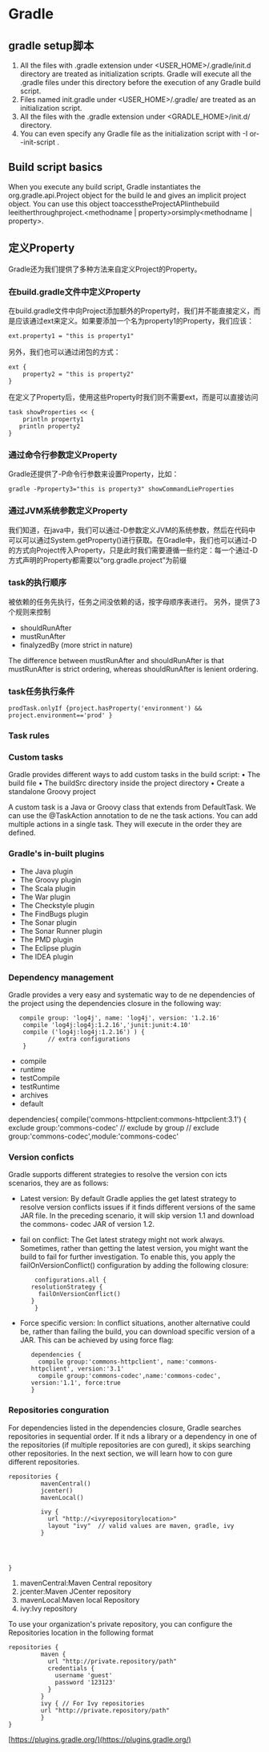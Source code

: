 # Gradle


## gradle setup脚本

1. All the files with .gradle extension under <USER_HOME>/.gradle/init.d directory are treated as initialization scripts. Gradle will execute all the .gradle files under this directory before the execution of any Gradlebuild script.2. Files named init.gradle under <USER_HOME>/.gradle/ are treated as an initialization script.3. All the files with the .gradle extension under <GRADLE_HOME>/init.d/ directory.4. You can even specify any Gradle file as the initialization script with -I <file name>or--init-script <file name>.


## Build script basics

When you execute any build script, Gradle instantiates the org.gradle.api.Project object for the build  le and gives an implicit project object. You can use this object toaccesstheProjectAPIinthebuild leeitherthroughproject.<methodname | property>orsimply<methodname | property>.


## 定义Property
Gradle还为我们提供了多种方法来自定义Project的Property。

### 在build.gradle文件中定义Property
在build.gradle文件中向Project添加额外的Property时，我们并不能直接定义，而是应该通过ext来定义。如果要添加一个名为property1的Property，我们应该：

	ext.property1 = "this is property1"
另外，我们也可以通过闭包的方式：

	ext {
   		property2 = "this is property2"
	}

在定义了Property后，使用这些Property时我们则不需要ext，而是可以直接访问
	
	task showProperties << {
   		println property1
	   println property2
	}	
	
### 通过命令行参数定义Property	

Gradle还提供了-P命令行参数来设置Property，比如：

	gradle -Pproperty3="this is property3" showCommandLieProperties

### 通过JVM系统参数定义Property

我们知道，在java中，我们可以通过-D参数定义JVM的系统参数，然后在代码中可以可以通过System.getProperty()进行获取。在Gradle中，我们也可以通过-D的方式向Project传入Property，只是此时我们需要遵循一些约定：每一个通过-D方式声明的Property都需要以“org.gradle.project”为前缀	

### task的执行顺序
被依赖的任务先执行，任务之间没依赖的话，按字母顺序表进行。
另外，提供了3个规则来控制

* shouldRunAfter
* mustRunAfter
* finalyzedBy (more strict in nature)


The difference between mustRunAfter and shouldRunAfter is that mustRunAfter is strict ordering, whereas shouldRunAfter is lenient ordering.


### task任务执行条件

	prodTask.onlyIf {project.hasProperty('environment') && project.environment=='prod' }


### Task rules


### Custom tasks

Gradle provides different ways to add custom tasks in the build script:• The build file• The buildSrc directory inside the project directory• Create a standalone Groovy project


A custom task is a Java or Groovy class that extends from DefaultTask. We can use the @TaskAction annotation to de ne the task actions. You can add multiple actions in a single task. They will execute in the order they are defined. 


### Gradle's in-built plugins

* The Java plugin* The Groovy plugin* The Scala plugin* The War plugin
* The Checkstyle plugin* The FindBugs plugin* The Sonar plugin* The Sonar Runner plugin* The PMD plugin
* The Eclipse plugin* The IDEA plugin### Dependency management  
 Gradle provides a very easy and systematic way to de ne dependencies of the project using the dependencies closure in the following way:

```    compile group: 'log4j', name: 'log4j', version: '1.2.16'
	compile 'log4j:log4j:1.2.16','junit:junit:4.10'   
	compile ('log4j:log4j:1.2.16') ) {           // extra configurations	}
```


* compile
* runtime
* testCompile
* testRuntime
* archives
* default


dependencies{     compile('commons-httpclient:commons-httpclient:3.1') {
	exclude group:'commons-codec' // exclude by group  	// exclude group:'commons-codec',module:'commons-codec'


### Version conficts
Gradle supports different strategies to resolve the version con icts scenarios, they are as follows:
* Latest version: By default Gradle applies the get latest strategy to resolve version conflicts issues if it finds different versions of the same JAR file. In the preceding scenario, it will skip version 1.1 and download the commons- codec JAR of version 1.2.
* fail on conflict: The Get latest strategy might not work always.Sometimes, rather than getting the latest version, you might want thebuild to fail for further investigation. To enable this, you apply the failOnVersionConflict() configuration by adding the following closure:

	```
		configurations.all {       resolutionStrategy {         failOnVersionConflict()       }		}
	```
* Force specific version: In conflict situations, another alternative could be, rather than failing the build, you can download specific version of a JAR. This can be achieved by using force flag:
	```        dependencies {         compile group:'commons-httpclient', name:'commons-       httpclient', version:'3.1'         compile group:'commons-codec',name:'commons-codec',       version:'1.1', force:true       }
	```
	
### Repositories conguration
For dependencies listed in the dependencies closure, Gradle searches repositories in sequential order. If it  nds a library or a dependency in one of the repositories (if multiple repositories are con gured), it skips searching other repositories. In the next section, we will learn how to con gure different repositories.

```
repositories {         mavenCentral()
         jcenter()
         mavenLocal()
         
         ivy {           url "http://<ivyrepositorylocation>"           layout "ivy"  // valid values are maven, gradle, ivy         }
         
         
         
         }```

1. mavenCentral:Maven Central repository
1. jcenter:Maven JCenter repository
1. mavenLocal:Maven local Repository
2. ivy:Ivy repositoryTo use your organization's private repository, you can configure the Repositories location in the following format

```
repositories {         maven {           url "http://private.repository/path"           credentials {             username 'guest'             password '123123'           }         }         ivy { // For Ivy repositories         url "http://private.repository/path"         }}

```


[https://plugins.gradle.org/](https://plugins.gradle.org/)
